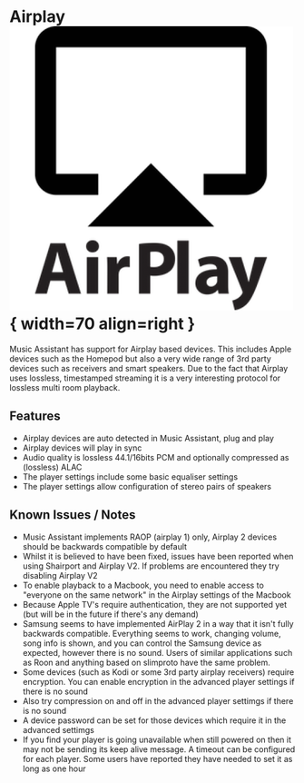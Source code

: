 # Airplay ![Preview image](../assets/icons/airplay-logo.png){ width=70 align=right }

Music Assistant has support for Airplay based devices. This includes Apple devices such as the Homepod but also a very wide range of 3rd party devices such as receivers and smart speakers. Due to the fact that Airplay uses lossless, timestamped streaming it is a very interesting protocol for lossless multi room playback.

## Features

- Airplay devices are auto detected in Music Assistant, plug and play
- Airplay devices will play in sync
- Audio quality is lossless 44.1/16bits PCM and optionally compressed as (lossless) ALAC
- The player settings include some basic equaliser settings
- The player settings allow configuration of stereo pairs of speakers

## Known Issues / Notes

- Music Assistant implements RAOP (airplay 1) only, Airplay 2 devices should be backwards compatible by default
- Whilst it is believed to have been fixed, issues have been reported when using Shairport and Airplay V2. If problems are encountered they try disabling Airplay V2
- To enable playback to a Macbook, you need to enable access to "everyone on the same network" in the Airplay settings of the Macbook
- Because Apple TV's require authentication, they are not supported yet (but will be in the future if there's any demand)
- Samsung seems to have implemented AirPlay 2 in a way that it isn't fully backwards compatible. Everything seems to work, changing volume, song info is shown, and you can control the Samsung device as expected, however there is no sound. Users of similar applications such as Roon and anything based on slimproto have the same problem. 
- Some devices (such as Kodi or some 3rd party airplay receivers) require encryption. You can enable encryption in the advanced player settings if there is no sound
- Also try compression on and off in the advanced player settimgs if there is no sound
- A device password can be set for those devices which require it in the advanced settimgs
- If you find your player is going unavailable when still powered on then it may not be sending its keep alive message. A timeout can be configured for each player. Some users have reported they have needed to set it as long as one hour
